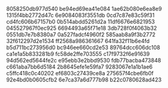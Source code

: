 8058250db977d540
be94ed69ea41e084
1ae62b080e6ea8e9
1315f4bb2772d47c
6e9084083f3551db
0cd7c87e83c59f31
cd4fc606b67157b0
0b514abdd5261d2a
11df6676e6821953
045527967f0ec925
6694493a65f71e18
3db728f0f4063b32
0551db7e7b8380a7
0a527fadcf4960f2
585aab8a9f3b2772
32f612297d2e1534
ff2568a986361667
641fa32f11b6e4fd
b5d711bc273956d0
bc946ee660cd2e53
89764dcc606dc108
ca1e1a5b833281b9
fc58de2ffe703555
c17f9732f6e91639
94d562ed5644fe2c
e95ebb3e2bbd9530
fdb77bacba473848
c661aba7bb6d5184
2b8645efe1e59fa7
9283067e1a1b1ae6
c5ffc418c0c40202
ef6803c27439ce8a
275657f4cbe6fb0f
92e4bd0b0605cfb2
6e7ca37a6d777b98
b22c0780628ad423
